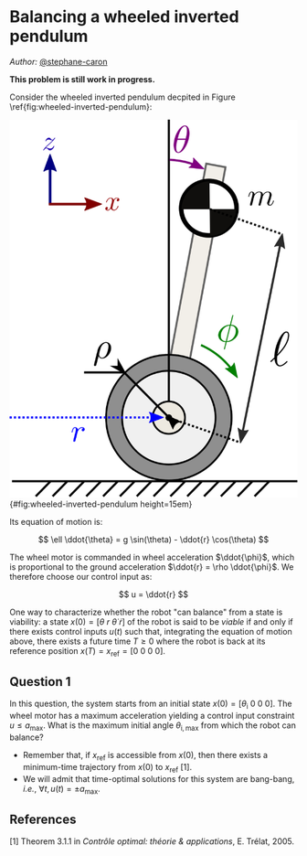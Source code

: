 # Balancing a wheeled inverted pendulum

*Author:* [\@stephane-caron](https://github.com/stephane-caron)

**This problem is still work in progress.**

Consider the wheeled inverted pendulum decpited in Figure \ref{fig:wheeled-inverted-pendulum}:

![Wheeled inverted pendulum model.](figures/wheeled-inverted-pendulum.svg){#fig:wheeled-inverted-pendulum height=15em}

Its equation of motion is:

$$
\ell \ddot{\theta} = g \sin(\theta) - \ddot{r} \cos(\theta)
$$

The wheel motor is commanded in wheel acceleration $\ddot{\phi}$, which is proportional to the ground acceleration $\ddot{r} = \rho \ddot{\phi}$. We therefore choose our control input as:

$$
u = \ddot{r}
$$

One way to characterize whether the robot "can balance" from a state is viability: a state $x(0) = [\theta\ r\ \dot{\theta}\ \dot{r}]$ of the robot is said to be *viable* if and only if there exists control inputs $u(t)$ such that, integrating the equation of motion above, there exists a future time $T \geq 0$ where the robot is back at its reference position $x(T) = x_{\mathrm{ref}} = [0\ 0\ 0\ 0]$.

## Question 1

In this question, the system starts from an initial state $x(0) = [\theta_{\mathrm{i}}\ 0\ 0\ 0]$. The wheel motor has a maximum acceleration yielding a control input constraint $u \leq a_{\mathrm{max}}$. What is the maximum initial angle $\theta_{\mathrm{i,max}}$ from which the robot can balance?

- Remember that, if $x_{\mathrm{ref}}$ is accessible from $x(0)$, then there exists a minimum-time trajectory from $x(0)$ to $x_{\mathrm{ref}}$ [1].
- We will admit that time-optimal solutions for this system are bang-bang, *i.e.*, $\forall t, u(t) = \pm a_{\mathrm{max}}$.

## References

[1] Theorem 3.1.1 in *Contrôle optimal: théorie & applications*, E. Trélat, 2005.
